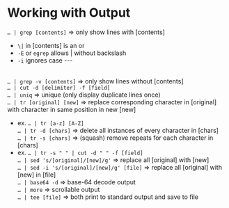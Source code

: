 # Working with Output
`… | grep [contents]` ⇒ only show lines with [contents] <br>
- `\|` in [contents] is an or
- `-E` or `egrep` allows | without backslash
- `-i` ignores case
---<br><br>

`… | grep -v [contents]` ⇒ only show lines without [contents] <br>
`… | cut -d [delimiter] -f [field]` <br>
`… | uniq` ⇒ unique (only display duplicate lines once) <br>
`… | tr [original] [new]` ⇒ replace corresponding character in [original] with character in same position in new [new]
- ex. `… | tr [a-z] [A-Z]` <br>
`… | tr -d [chars]` ⇒ delete all instances of every character in [chars] <br>
`… | tr -s [chars]` ⇒ (squash) remove repeats for each character in [chars]
- ex. `… | tr -s " " | cut -d " " -f [field]` <br>
`… | sed 's/[original]/[new]/g'` ⇒ replace all [original] with [new] <br>
`… | sed -i 's/[original]/[new]/g' [file]` ⇒ replace all [original] with [new] in [file] <br>
`… | base64 -d` ⇒ base-64 decode output <br>
`… | more` ⇒ scrollable output <br>
`… | tee [file]` ⇒ both print to standard output and save to file
